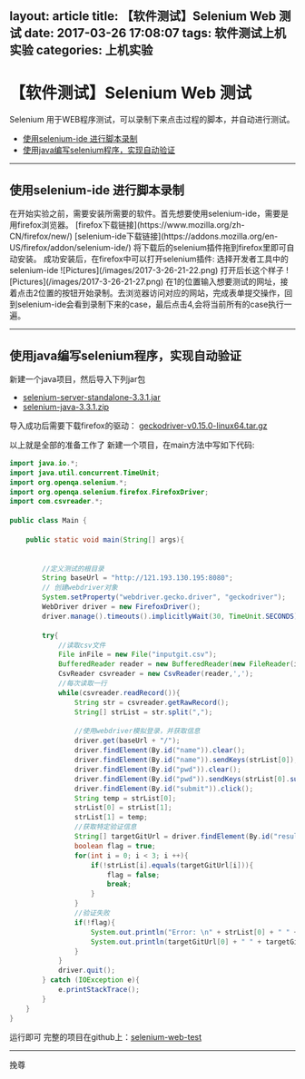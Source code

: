 layout: article
title: 【软件测试】Selenium Web 测试
date: 2017-03-26 17:08:07
tags: 软件测试上机实验
categories: 上机实验
---
# 【软件测试】Selenium Web 测试
Selenium 用于WEB程序测试，可以录制下来点击过程的脚本，并自动进行测试。

- [使用selenium-ide 进行脚本录制](#ide)
- [使用java编写selenium程序，实现自动验证](#selenium-java)

---
<h2 id='ide'>使用selenium-ide 进行脚本录制</h2>
在开始实验之前，需要安装所需要的软件。首先想要使用selenium-ide，需要是用firefox浏览器。
[firefox下载链接](https://www.mozilla.org/zh-CN/firefox/new/)
[selenium-ide下载链接](https://addons.mozilla.org/en-US/firefox/addon/selenium-ide/)
将下载后的selenium插件拖到firefox里即可自动安装。
成功安装后，在firefox中可以打开selenium插件:
选择开发者工具中的selenium-ide
![Pictures](/images/2017-3-26-21-22.png)
打开后长这个样子
![Pictures](/images/2017-3-26-21-27.png)
在1的位置输入想要测试的网址，接着点击2位置的按钮开始录制。去浏览器访问对应的网站，完成表单提交操作，回到selenium-ide会看到录制下来的case，最后点击4,会将当前所有的case执行一遍。

---

<h2 id='selenium-java'>使用java编写selenium程序，实现自动验证</h2>
新建一个java项目，然后导入下列jar包

- [selenium-server-standalone-3.3.1.jar](http://selenium-release.storage.googleapis.com/3.3/selenium-server-standalone-3.3.1.jar)
- [selenium-java-3.3.1.zip](http://selenium-release.storage.googleapis.com/3.3/selenium-java-3.3.1.zip)

导入成功后需要下载firefox的驱动：
[geckodriver-v0.15.0-linux64.tar.gz](https://github.com/mozilla/geckodriver/releases/download/v0.15.0/geckodriver-v0.15.0-linux64.tar.gz)

以上就是全部的准备工作了
新建一个项目，在main方法中写如下代码:
```java
import java.io.*;
import java.util.concurrent.TimeUnit;
import org.openqa.selenium.*;
import org.openqa.selenium.firefox.FirefoxDriver;
import com.csvreader.*;

public class Main {

    public static void main(String[] args){


        //定义测试的根目录
        String baseUrl = "http://121.193.130.195:8080";
        // 创建webdriver对象
        System.setProperty("webdriver.gecko.driver", "geckodriver");
        WebDriver driver = new FirefoxDriver();
        driver.manage().timeouts().implicitlyWait(30, TimeUnit.SECONDS);

        try{
            //读取csv文件
            File inFile = new File("inputgit.csv");
            BufferedReader reader = new BufferedReader(new FileReader(inFile));
            CsvReader csvreader = new CsvReader(reader,',');
            //每次读取一行
            while(csvreader.readRecord()){
                String str = csvreader.getRawRecord();
                String[] strList = str.split(",");

                //使用webdriver模拟登录，并获取信息
                driver.get(baseUrl + "/");
                driver.findElement(By.id("name")).clear();
                driver.findElement(By.id("name")).sendKeys(strList[0]);
                driver.findElement(By.id("pwd")).clear();
                driver.findElement(By.id("pwd")).sendKeys(strList[0].substring(4));
                driver.findElement(By.id("submit")).click();
                String temp = strList[0];
                strList[0] = strList[1];
                strList[1] = temp;
                //获取特定验证信息
                String[] targetGitUrl = driver.findElement(By.id("resultString")).getAttribute("innerHTML").trim().split(",");
                boolean flag = true;
                for(int i = 0; i < 3; i ++){
                    if(!strList[i].equals(targetGitUrl[i])){
                        flag = false;
                        break;
                    }
                }
                //验证失败
                if(!flag){
                    System.out.println("Error: \n" + strList[0] + " " + strList[1] + " " + strList[2]);
                    System.out.println(targetGitUrl[0] + " " + targetGitUrl[1] + " " + targetGitUrl[2]);
                }
            }
            driver.quit();
        } catch (IOException e){
            e.printStackTrace();
        }
    }
}
```
运行即可
完整的项目在github上：[selenium-web-test](https://github.com/wanghaichi/selenium-web-test)

---
挽尊
